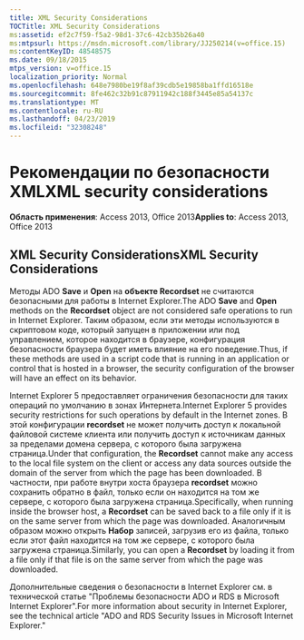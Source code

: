 ```yaml
---
title: XML Security Considerations
TOCTitle: XML Security Considerations
ms:assetid: ef2c7f59-f5a2-98d1-37c6-42cb35b26a40
ms:mtpsurl: https://msdn.microsoft.com/library/JJ250214(v=office.15)
ms:contentKeyID: 48548575
ms.date: 09/18/2015
mtps_version: v=office.15
localization_priority: Normal
ms.openlocfilehash: 648e7980be19f8af39cdb5e19858ba1ffd16518e
ms.sourcegitcommit: 8fe462c32b91c87911942c188f3445e85a54137c
ms.translationtype: MT
ms.contentlocale: ru-RU
ms.lasthandoff: 04/23/2019
ms.locfileid: "32308248"
---
```

# <a name="xml-security-considerations"></a><span data-ttu-id="a4ffb-102">Рекомендации по безопасности XML</span><span class="sxs-lookup"><span data-stu-id="a4ffb-102">XML security considerations</span></span>


<span data-ttu-id="a4ffb-103">**Область применения**: Access 2013, Office 2013</span><span class="sxs-lookup"><span data-stu-id="a4ffb-103">**Applies to**: Access 2013, Office 2013</span></span>

## <a name="xml-security-considerations"></a><span data-ttu-id="a4ffb-104">XML Security Considerations</span><span class="sxs-lookup"><span data-stu-id="a4ffb-104">XML Security Considerations</span></span>

<span data-ttu-id="a4ffb-105">Методы ADO **Save** и **Open** на **объекте Recordset** не считаются безопасными для работы в Internet Explorer.</span><span class="sxs-lookup"><span data-stu-id="a4ffb-105">The ADO **Save** and **Open** methods on the **Recordset** object are not considered safe operations to run in Internet Explorer.</span></span> <span data-ttu-id="a4ffb-106">Таким образом, если эти методы используются в скриптовом коде, который запущен в приложении или под управлением, которое находится в браузере, конфигурация безопасности браузера будет иметь влияние на его поведение.</span><span class="sxs-lookup"><span data-stu-id="a4ffb-106">Thus, if these methods are used in a script code that is running in an application or control that is hosted in a browser, the security configuration of the browser will have an effect on its behavior.</span></span>

<span data-ttu-id="a4ffb-107">Internet Explorer 5 предоставляет ограничения безопасности для таких операций по умолчанию в зонах Интернета.</span><span class="sxs-lookup"><span data-stu-id="a4ffb-107">Internet Explorer 5 provides security restrictions for such operations by default in the Internet zones.</span></span> <span data-ttu-id="a4ffb-108">В этой конфигурации **recordset** не может получить доступ к локальной файловой системе клиента или получить доступ к источникам данных за пределами домена сервера, с которого была загружена страница.</span><span class="sxs-lookup"><span data-stu-id="a4ffb-108">Under that configuration, the **Recordset** cannot make any access to the local file system on the client or access any data sources outside the domain of the server from which the page has been downloaded.</span></span> <span data-ttu-id="a4ffb-109">В частности, при работе внутри хоста браузера **recordset** можно сохранить обратно в файл, только если он находится на том же сервере, с которого была загружена страница.</span><span class="sxs-lookup"><span data-stu-id="a4ffb-109">Specifically, when running inside the browser host, a **Recordset** can be saved back to a file only if it is on the same server from which the page was downloaded.</span></span> <span data-ttu-id="a4ffb-110">Аналогичным образом можно открыть **Набор** записей, загрузив его из файла, только если этот файл находится на том же сервере, с которого была загружена страница.</span><span class="sxs-lookup"><span data-stu-id="a4ffb-110">Similarly, you can open a **Recordset** by loading it from a file only if that file is on the same server from which the page was downloaded.</span></span>

<span data-ttu-id="a4ffb-111">Дополнительные сведения о безопасности в Internet Explorer см. в технической статье "Проблемы безопасности ADO и RDS в Microsoft Internet Explorer".</span><span class="sxs-lookup"><span data-stu-id="a4ffb-111">For more information about security in Internet Explorer, see the technical article "ADO and RDS Security Issues in Microsoft Internet Explorer."</span></span>

